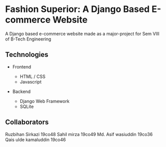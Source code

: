# Fashion Superior: A Django Based E-commerce Website

A Django based e-commerce website made as a major-project for Sem VIII of B-Tech Engineering

## Technologies

- Frontend

  - HTML / CSS
  - Javascript

- Backend
  - Django Web Framework
  - SQLite

## Collaborators

Ruzbihan Sirkazi 19co48
Sahil mirza 19co49
Md. Asif wasiuddin 19co36
Qais ulde kamaluddin 19co46
